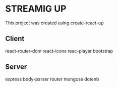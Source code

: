 # STREAMIG UP

This project was created using create-react-up

## Client

react-router-dom
react-icons
reac-player
bootstrap

## Server

express
body-parser
router
mongose
dotenb
